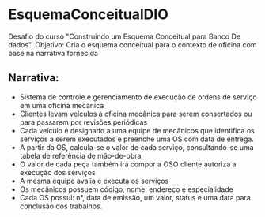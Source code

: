 # EsquemaConceitualDIO
Desafio do curso "Construindo um Esquema Conceitual para Banco De dados".
Objetivo:
Cria o esquema conceitual para o contexto de oficina com base na narrativa fornecida

## Narrativa:
- Sistema de controle e gerenciamento de execução de ordens de serviço em uma oficina mecânica
- Clientes levam veículos à oficina mecânica para serem consertados ou para passarem por revisões  periódicas
- Cada veículo é designado a uma equipe de mecânicos que identifica os serviços a serem executados e preenche uma OS com data de entrega.
- A partir da OS, calcula-se o valor de cada serviço, consultando-se uma tabela de referência de mão-de-obra
- O valor de cada peça também irá compor a OSO cliente autoriza a execução dos serviços
- A mesma equipe avalia e executa os serviços
- Os mecânicos possuem código, nome, endereço e especialidade
- Cada OS possui: n°, data de emissão, um valor, status e uma data para conclusão dos trabalhos.
